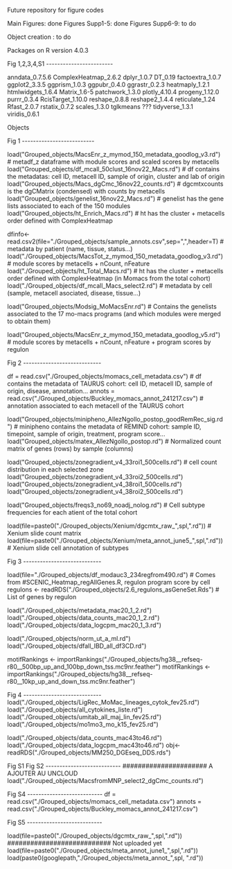 Future repository for figure codes


Main Figures: done
Figures Supp1-5: done
Figures Supp6-9: to do

Object creation : to do




Packages on R version 4.0.3

Fig 1,2,3,4,S1 ------------------------

anndata_0.7.5.6 
ComplexHeatmap_2.6.2
dplyr_1.0.7
DT_0.19
factoextra_1.0.7   
ggplot2_3.3.5
ggprism_1.0.3
ggpubr_0.4.0
ggrastr_0.2.3
heatmaply_1.2.1
htmlwidgets_1.6.4
Matrix_1.6-5 
patchwork_1.3.0
plotly_4.10.4
progeny_1.12.0
purrr_0.3.4
RcisTarget_1.10.0
reshape_0.8.8
reshape2_1.4.4
reticulate_1.24 
Rfast_2.0.7
rstatix_0.7.2
scales_1.3.0 
tglkmeans ???
tidyverse_1.3.1
viridis_0.6.1




Objects

Fig 1 --------------------------

load("Grouped_objects/MacsEnr_z_mymod_150_metadata_goodlog_v3.rd") # metadf_z     dataframe with module scores and scaled scores by metacells
load("Grouped_objects/df_mcall_50clust_16nov22_Macs.rd")  # df contains the metadatas: cell ID, metacell ID, sample of origin, cluster and lab of origin
load("Grouped_objects/Macs_dgCmc_16nov22_counts.rd")      # dgcmtxcounts is the dgCMatrix (condensed) with counts by metacells
load("Grouped_objects/genelist_16nov22_Macs.rd")          # genelist has the gene lists associated to each of the 150 modules 
load("Grouped_objects/ht_Enrich_Macs.rd")                 # ht has the cluster + metacells order defined with ComplexHeatmap  

dfinfo<-read.csv2(file="./Grouped_objects/sample_annots.csv",sep=",",header=T)   # metadata by patient (name, tissue, status...)
load("./Grouped_objects/MacsTot_z_mymod_150_metadata_goodlog_v3.rd")             # module scores by metacells + nCount, nFeature
load("./Grouped_objects/ht_Total_Macs.rd")                                       # ht has the cluster + metacells order defined with ComplexHeatmap  (in Momacs from the total cohort)
load("./Grouped_objects/df_mcall_Macs_select2.rd")                               # metadata by cell (sample, metacell asociated, disease, tissue...)

load("Grouped_objects/Modsig_MoMacsEnr.rd")               # Contains the genelists associated to the 17 mo-macs programs (and which modules were merged to obtain them)

load("Grouped_objects/MacsEnr_z_mymod_150_metadata_goodlog_v5.rd")               # module scores by metacells + nCount, nFeature + program scores by regulon

Fig 2 ----------------------------

df = read.csv("./Grouped_objects/momacs_cell_metadata.csv")                      # df contains the metadata of TAURUS cohort: cell ID, metacell ID, sample of origin, disease, annotation...
annots = read.csv("./Grouped_objects/Buckley_momacs_annot_241217.csv")           # annotation associated to each metacell of the TAURUS cohort

load("Grouped_objects/minipheno_AllezNgollo_postop_goodRemRec_sig.rd")           # minipheno contains the metadata of REMIND cohort: sample ID, timepoint, sample of origin, treatment, program score...
load("Grouped_objects/matex_AllezNgollo_postop.rd")                              # Normalized count matrix of genes (rows) by sample (columns)

load("Grouped_objects/zonegradient_v4_33roi1_500cells.rd")                       # cell count distribution in each selected zone
load("Grouped_objects/zonegradient_v4_33roi2_500cells.rd")
load("Grouped_objects/zonegradient_v4_38roi1_500cells.rd")
load("Grouped_objects/zonegradient_v4_38roi2_500cells.rd")

load("Grouped_objects/freqs3_no69_noadj_nolog.rd")                               # Cell subtype frequencies for each atient of the total cohort

load(file=paste0("./Grouped_objects/Xenium/dgcmtx_raw_",spl,".rd"))              # Xenium slide count matrix
load(file=paste0("./Grouped_objects/Xenium/meta_annot_june5_",spl,".rd"))        # Xenium slide cell annotation of subtypes

Fig 3 ----------------------------

load(file="./Grouped_objects/df_modauc3_234regfrom490.rd")                       # Comes from #SCENIC_Heatmap_regAllGenes.R, regulon program score by cell
regulons <- readRDS("./Grouped_objects/2.6_regulons_asGeneSet.Rds")              # List of genes by regulon

load("./Grouped_objects/metadata_mac20_1_2.rd")
load("./Grouped_objects/data_counts_mac20_1_2.rd")
load("./Grouped_objects/data_logcpm_mac20_1_3.rd")

load("./Grouped_objects/norm_ut_a_ml.rd")
load("./Grouped_objects/dfall_IBD_all_df3CD.rd")

motifRankings <- importRankings("./Grouped_objects/hg38__refseq-r80__500bp_up_and_100bp_down_tss.mc9nr.feather")
motifRankings <- importRankings("./Grouped_objects/hg38__refseq-r80__10kp_up_and_down_tss.mc9nr.feather")

Fig 4 ----------------------------
load("./Grouped_objects/LigRec_MoMac_lineages_cytok_fev25.rd")
load("./Grouped_objects/all_cytokines_liste.rd")
load("./Grouped_objects/umitab_all_maj_lin_fev25.rd")
load("./Grouped_objects/mo1mo3_mo_k15_fev25.rd")

load("./Grouped_objects/data_counts_mac43to46.rd") 
load("./Grouped_objects/data_logcpm_mac43to46.rd")
obj<-readRDS("./Grouped_objects/MM250_DGEseq_DDS.rds")

Fig S1
Fig S2 ---------------------------                                     ###################### A AJOUTER AU UNCLOUD
load("./Grouped_objects/MacsfromMNP_select2_dgCmc_counts.rd")

Fig S4 ---------------------------
df = read.csv("./Grouped_objects/momacs_cell_metadata.csv")
annots = read.csv("./Grouped_objects/Buckley_momacs_annot_241217.csv")

Fig S5 ---------------------------

load(file=paste0("./Grouped_objects/dgcmtx_raw_",spl,".rd"))  ########################### Not uploaded yet
load(file=paste0("./Grouped_objects/meta_annot_june1_",spl,".rd"))
load(paste0(googlepath,"./Grouped_objects/meta_annot_",spl, ".rd"))  

